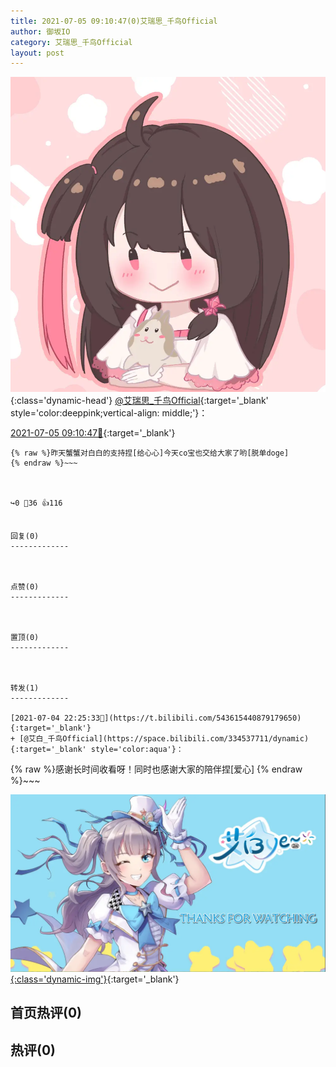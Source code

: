 ```yaml
---
title: 2021-07-05 09:10:47(0)艾瑞思_千鸟Official
author: 御坂IO
category: 艾瑞思_千鸟Official
layout: post
---
```


![img](/images/7e08840c56f251de28bdf766b647bd5fe9a5d50a.jpg){:class='dynamic-head'}
[@艾瑞思_千鸟Official](https://space.bilibili.com/1090010845/dynamic){:target='_blank' style='color:deeppink;vertical-align: middle;'}：

[2021-07-05 09:10:47🔗](https://t.bilibili.com/543781716243587375){:target='_blank'}

~~~
{% raw %}昨天蟹蟹对白白的支持捏[给心心]今天co宝也交给大家了哟[脱单doge]
{% endraw %}~~~



↪️0 💬36 👍116


回复(0)
-------------



点赞(0)
-------------



置顶(0)
-------------



转发(1)
-------------

[2021-07-04 22:25:33🔗](https://t.bilibili.com/543615440879179650){:target='_blank'}
+ [@艾白_千鸟Official](https://space.bilibili.com/334537711/dynamic){:target='_blank' style='color:aqua'}：
~~~
{% raw %}感谢长时间收看呀！同时也感谢大家的陪伴捏[爱心]
{% endraw %}~~~


[![img](/images/8275b5ddc1abcce4999ce685a14794be75332a21.png){:class='dynamic-img'}](/images/8275b5ddc1abcce4999ce685a14794be75332a21.png){:target='_blank'}




首页热评(0)
-------------



热评(0)
-------------



